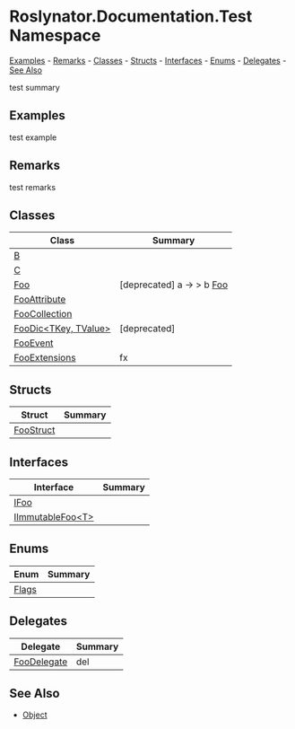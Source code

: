 # Roslynator\.Documentation\.Test Namespace

[Examples](#examples) \- [Remarks](#remarks) \- [Classes](#classes) \- [Structs](#structs) \- [Interfaces](#interfaces) \- [Enums](#enums) \- [Delegates](#delegates) \- [See Also](#see-also)

test summary

## Examples

test example

## Remarks

test remarks

## Classes

| Class | Summary |
| ----- | ------- |
| [B](B/README.md) | |
| [C](C/README.md) | |
| [Foo](Foo/README.md) | \[deprecated\] a → > b [Foo](Foo/README.md) |
| [FooAttribute](FooAttribute/README.md) | |
| [FooCollection](FooCollection/README.md) | |
| [FooDic\<TKey, TValue>](FooDic-2/README.md) | \[deprecated\]  |
| [FooEvent](FooEvent/README.md) | |
| [FooExtensions](FooExtensions/README.md) | fx |

## Structs

| Struct | Summary |
| ------ | ------- |
| [FooStruct](FooStruct/README.md) | |

## Interfaces

| Interface | Summary |
| --------- | ------- |
| [IFoo](IFoo/README.md) | |
| [IImmutableFoo\<T>](IImmutableFoo-1/README.md) | |

## Enums

| Enum | Summary |
| ---- | ------- |
| [Flags](Flags/README.md) | |

## Delegates

| Delegate | Summary |
| -------- | ------- |
| [FooDelegate](FooDelegate/README.md) | del |

## See Also

* [Object](https://docs.microsoft.com/en-us/dotnet/api/system.object)
